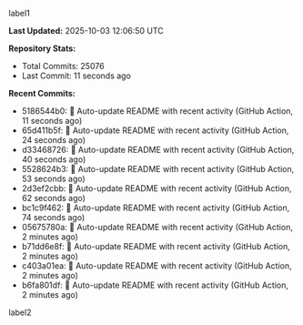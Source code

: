 
label1 
<!-- ACTIVITY_START -->
**Last Updated:** 2025-10-03 12:06:50 UTC

**Repository Stats:**
- Total Commits: 25076
- Last Commit: 11 seconds ago

**Recent Commits:**
- 5186544b0: 🤖 Auto-update README with recent activity (GitHub Action, 11 seconds ago)
- 65d411b5f: 🤖 Auto-update README with recent activity (GitHub Action, 24 seconds ago)
- d33468726: 🤖 Auto-update README with recent activity (GitHub Action, 40 seconds ago)
- 5528624b3: 🤖 Auto-update README with recent activity (GitHub Action, 53 seconds ago)
- 2d3ef2cbb: 🤖 Auto-update README with recent activity (GitHub Action, 62 seconds ago)
- bc1c9f462: 🤖 Auto-update README with recent activity (GitHub Action, 74 seconds ago)
- 05675780a: 🤖 Auto-update README with recent activity (GitHub Action, 2 minutes ago)
- b71dd6e8f: 🤖 Auto-update README with recent activity (GitHub Action, 2 minutes ago)
- c403a01ea: 🤖 Auto-update README with recent activity (GitHub Action, 2 minutes ago)
- b6fa801df: 🤖 Auto-update README with recent activity (GitHub Action, 2 minutes ago)
<!-- ACTIVITY_END -->

label2
